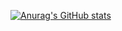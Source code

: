 [![Anurag's GitHub stats](https://github-readme-stats.vercel.app/api?denisero21=denisero21&show_icons=true)](https://github.com/anuraghazra/github-readme-stats)

<!--
**denisero21/denisero21** is a ✨ _special_ ✨ repository because its `README.md` (this file) appears on your GitHub profile.

Here are some ideas to get you started:

- 🔭 I’m currently working on ...
- 🌱 I’m currently learning ...
- 👯 I’m looking to collaborate on ...
- 🤔 I’m looking for help with ...
- 💬 Ask me about ...
- 📫 How to reach me: ...
- 😄 Pronouns: ...
- ⚡ Fun fact: ...
-->
